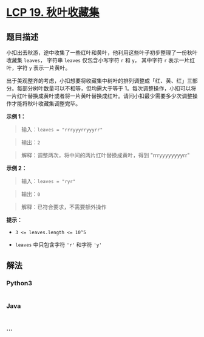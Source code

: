 # [LCP 19. 秋叶收藏集](https://leetcode.cn/problems/UlBDOe)



## 题目描述

<!-- 这里写题目描述 -->

小扣出去秋游，途中收集了一些红叶和黄叶，他利用这些叶子初步整理了一份秋叶收藏集 `leaves`， 字符串 `leaves` 仅包含小写字符 `r` 和 `y`， 其中字符 `r` 表示一片红叶，字符 `y` 表示一片黄叶。
出于美观整齐的考虑，小扣想要将收藏集中树叶的排列调整成「红、黄、红」三部分。每部分树叶数量可以不相等，但均需大于等于 1。每次调整操作，小扣可以将一片红叶替换成黄叶或者将一片黄叶替换成红叶。请问小扣最少需要多少次调整操作才能将秋叶收藏集调整完毕。

**示例 1：**
>输入：`leaves = "rrryyyrryyyrr"`
>
>输出：`2`
>
>解释：调整两次，将中间的两片红叶替换成黄叶，得到 "rrryyyyyyyyrr"

**示例 2：**
>输入：`leaves = "ryr"`
>
>输出：`0`
>
>解释：已符合要求，不需要额外操作

**提示：**
- `3 <= leaves.length <= 10^5`
- `leaves` 中只包含字符 `'r'` 和字符 `'y'`

## 解法

<!-- 这里可写通用的实现逻辑 -->

<!-- tabs:start -->

### **Python3**

<!-- 这里可写当前语言的特殊实现逻辑 -->

```python

```

### **Java**

<!-- 这里可写当前语言的特殊实现逻辑 -->

```java

```

### **...**

```

```

<!-- tabs:end -->

